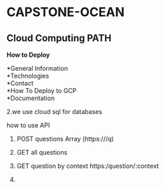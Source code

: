 # CAPSTONE-OCEAN
## Cloud Computing PATH

**How to Deploy**

*General Information    
*Technologies   
*Contact    
*How To Deploy to GCP    
*Documentation    

2.we use cloud sql for databases

how to use API

1. POST questions Array
(https://<apiurl>/q)
  
2. GET all questions

3. GET question by context
https:/question/:context
  
4.

